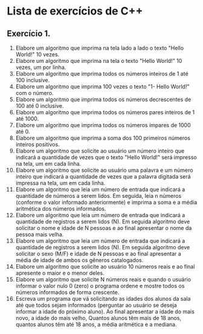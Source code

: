 # Lista de exercícios de C++

## Exercício 1.

1. Elabore um algoritmo que imprima na tela lado a lado o texto "Hello World!" 10 vezes.
2. Elabore um algoritmo que imprima na tela o texto "Hello World!" 10 vezes, um por linha.
3. Elabore um algoritmo que imprima todos os números inteiros de 1 até 100 inclusive.
4. Elabore um algoritmo que imprima 100 vezes o texto "1- Hello World!" com o número.
5. Elabore um algoritmo que imprima todos os números decrescentes de 100 até 0 inclusive.
6. Elabore um algoritmo que imprima todos os números pares inteiros de 1 até 1000.
7. Elabore um algoritmo que imprima todos os números ímpares de 1000 até 0.
8. Elabore um algoritmo que imprima a soma dos 100 primeiros números inteiros positivos.
9. Elabore um algoritmo que solicite ao usuário um número inteiro que indicará a quantidade
de vezes que o texto "Hello World!" será impresso na tela, um em cada linha.
10. Elabore um algoritmo que solicite ao usuário uma palavra e um número inteiro que
indicará a quantidade de vezes que a palavra digitada será impressa na tela, um em cada
linha.
11. Elabore um algoritmo que leia um número de entrada que indicará a quantidade de
números a serem lidos. Em seguida, leia n números (conforme o valor informado
anteriormente) e imprima a soma e a média aritmética dos números informados.
12. Elabore um algoritmo que leia um número de entrada que indicará a quantidade de
registros a serem lidos (N). Em seguida algoritmo deve solicitar o nome e idade de N
pessoas e ao final apresentar o nome da pessoa mais velha.
13. Elabore um algoritmo que leia um número de entrada que indicará a quantidade de
registros a serem lidos (N). Em seguida algoritmo deve solicitar o sexo (M/F) e idade de N
pessoas e ao final apresentar a média de idade de ambos os gêneros catalogados.
14. Elabore um algoritmo que solicite ao usuário 10 números reais e ao final apresente o
maior e o menor deles.
15. Elabore um algoritmo que solicite N números reais e quando o usuário informar o valor
nulo 0 (zero) o programa ordene e mostre todos os números informados de forma crescente.
16. Escreva um programa que vá solicitando as idades dos alunos da sala até que todos
sejam informados (perguntar ao usuário se deseja informar a idade do próximo aluno). Ao
final apresentar a idade do mais novo, a idade do mais velho, Quantos alunos têm mais de
18 anos, quantos alunos têm até 18 anos, a média aritmética e a mediana.
